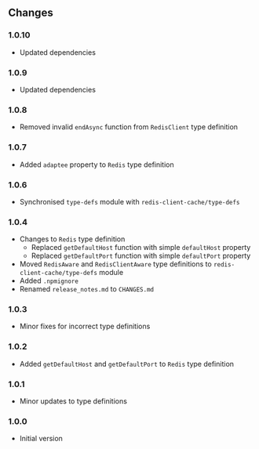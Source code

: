 ## Changes

### 1.0.10
- Updated dependencies

### 1.0.9
- Updated dependencies

### 1.0.8
- Removed invalid `endAsync` function from `RedisClient` type definition

### 1.0.7
- Added `adaptee` property to `Redis` type definition

### 1.0.6
- Synchronised `type-defs` module with `redis-client-cache/type-defs`

### 1.0.4
- Changes to `Redis` type definition
  - Replaced `getDefaultHost` function with simple `defaultHost` property
  - Replaced `getDefaultPort` function with simple `defaultPort` property
- Moved `RedisAware` and `RedisClientAware` type definitions to `redis-client-cache/type-defs` module
- Added `.npmignore`
- Renamed `release_notes.md` to `CHANGES.md`

### 1.0.3
- Minor fixes for incorrect type definitions

### 1.0.2
- Added `getDefaultHost` and `getDefaultPort` to `Redis` type definition

### 1.0.1
- Minor updates to type definitions

### 1.0.0
- Initial version